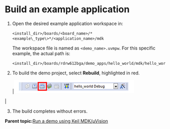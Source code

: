 # Build an example application

1.  Open the desired example application workspace in:

    ```
    <install_dir>/boards/<board_name>/*<example\_type\>*/<application_name>/mdk
    ```

    The workspace file is named as `<demo_name>.uvmpw`. For this specific example, the actual path is:

    ```
    <install_dir>/boards/rdrw612bga/demo_apps/hello_world/mdk/hello_world.uvmpw
    ```

2.  To build the demo project, select **Rebuild**, highlighted in red.

    |![](../images/build_the_demo.png "Build the demo")

|

3.  The build completes without errors.

**Parent topic:**[Run a demo using Keil MDK/μVision](../topics/run_a_demo_using_keil__mdk_vision.md)

